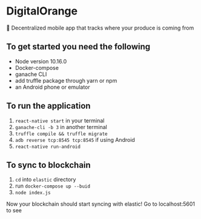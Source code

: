# DigitalOrange
:tangerine: Decentralized mobile app that tracks where your produce is coming from


## To get started you need the following
- Node version 10.16.0
- Docker-compose
- ganache CLI
- add truffle package through yarn or npm
- an Android phone or emulator

## To run the application
1. `react-native start` in your terminal
2. `ganache-cli -b 3` in another terminal
3. `truffle compile && truffle migrate`
4. `adb reverse tcp:8545 tcp:8545` if using Android
5. `react-native run-android`

## To sync to blockchain
1. `cd` into `elastic` directory
2. run `docker-compose up --buid`
3. `node index.js` 

Now your blockchain should start syncing with elastic! Go to localhost:5601 to see
